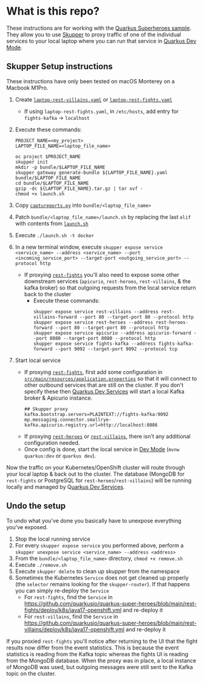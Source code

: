 # What is this repo?

These instructions are for working with the [Quarkus Superheroes sample](https://github.com/quarkusio/quarkus-super-heroes). They allow you to use [Skupper](https://skupper.io) to proxy traffic of one of the individual services to your local laptop where you can run that service in [Quarkus Dev Mode](https://quarkus.io/guides/dev-mode-differences).

## Skupper Setup instructions

These instructions have only been tested on macOS Monterey on a Macbook M1Pro.

1. Create [`laptop-rest-villains.yaml`](laptop-rest-villains.yaml) or [`laptop-rest-fights.yaml`](laptop-rest-fights.yaml)
    - If using `laptop-rest-fights.yaml`, in `/etc/hosts`, add entry for `fights-kafka` -> `localhost`
2. Execute these commands:
   ```shell
   PROJECT_NAME=<my_project>
   LAPTOP_FILE_NAME=<laptop_file_name>

   oc project $PROJECT_NAME
   skupper init
   mkdir -p bundle/$LAPTOP_FILE_NAME
   skupper gateway generate-bundle ${LAPTOP_FILE_NAME}.yaml bundle/$LAPTOP_FILE_NAME
   cd bundle/$LAPTOP_FILE_NAME
   gzip -dc ${LAPTOP_FILE_NAME}.tar.gz | tar xvf -
   chmod +x launch.sh
   ```

3. Copy [`captureports.py`](captureports.py) into `bundle/<laptop_file_name>`
4. Patch `bundle/<laptop_file_name>/launch.sh` by replacing the last `elif` with contents from [`launch.sh`](launch.sh)
5. Execute `./launch.sh -t docker`
6. In a new terminal window, execute `skupper expose service <service_name> --address <service_name> --port <incoming_service_port> --target-port <outgoing_service_port> --protocol http`
    - If proxying [`rest-fights`](https://github.com/quarkusio/quarkus-super-heroes/tree/main/rest-fights) you'll also need to expose some other downstream services (`apicurio`, `rest-heroes`, `rest-villains`, & the kafka broker) so that outgoing requests from the local service return back to the cluster
        - Execute these commands:
           ```shell
           skupper expose service rest-villains --address rest-villains-forward --port 80 --target-port 80 --protocol http
           skupper expose service rest-heroes --address rest-heroes-forward --port 80 --target-port 80 --protocol http
           skupper expose service apicurio --address apicurio-forward --port 8080 --target-port 8080 --protocol http
           skupper expose service fights-kafka --address fights-kafka-forward --port 9092 --target-port 9092 --protocol tcp
           ```
7. Start local service
    - If proxying [`rest-fights`](https://github.com/quarkusio/quarkus-super-heroes/tree/main/rest-fights), first add some configuration in [`src/main/resources/application.properties`](https://github.com/quarkusio/quarkus-super-heroes/blob/main/rest-fights/src/main/resources/application.properties) so that it will connect to other outbound services that are still on the cluster. If you don't specify these then [Quarkus Dev Services](https://quarkus.io/guides/dev-services) will start a local Kafka broker & Apicurio instance.
       ```properties
       ## Skupper proxy
       kafka.bootstrap.servers=PLAINTEXT://fights-kafka:9092
       mp.messaging.connector.smallrye-kafka.apicurio.registry.url=http://localhost:8086
       ```
    - If proxying [`rest-heroes`](https://github.com/quarkusio/quarkus-super-heroes/tree/main/rest-heroes) or [`rest-villains`](https://github.com/quarkusio/quarkus-super-heroes/tree/main/rest-villains), there isn't any additional configuration needed.
    - Once config is done, start the local service in [Dev Mode](https://quarkus.io/guides/dev-mode-differences) (`mvnw quarkus:dev` or `quarkus dev`).

Now the traffic on your Kubernetes/OpenShift cluster will route through your local laptop & back out to the cluster. The database (MongoDB for `rest-fights` or PostgreSQL for `rest-heroes`/`rest-villains`) will be running locally and managed by Q[uarkus Dev Services](https://quarkus.io/guides/dev-services).

## Undo the setup
To undo what you've done you basically have to unexpose everything you've exposed.

1. Stop the local running service
2. For every `skupper expose service` you performed above, perform a `skupper unexpose service <service_name> --address <address>`
3. From the `bundle/<laptop_file_name>` directory, `chmod +x remove.sh`
4. Execute `./remove.sh`
5. Execute `skupper delete` to clean up skupper from the namespace
6. Sometimes the Kubernetes `Service` does not get cleaned up properly (the `selector` remains looking for the `skupper-router`). If that happens you can simply re-deploy the `Service`
    - For `rest-fights`, find the `Service` in https://github.com/quarkusio/quarkus-super-heroes/blob/main/rest-fights/deploy/k8s/java17-openshift.yml and re-deploy it
    - For `rest-villains`, find the `Service` in https://github.com/quarkusio/quarkus-super-heroes/blob/main/rest-villains/deploy/k8s/java17-openshift.yml and re-deploy it

If you proxied `rest-fights` you'll notice after returning to the UI that the fight results now differ from the event statistics. This is because the event statistics is reading from the Kafka topic whereas the fights UI is reading from the MongoDB database. When the proxy was in place, a local instance of MongoDB was used, but outgoing messages were still sent to the Kafka topic on the cluster.
